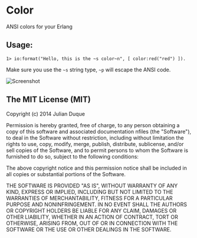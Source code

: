 # Color

ANSI colors for your Erlang

## Usage:

```
1> io:format("Hello, this is the ~s color~n", [ color:red("red") ]).
```

Make sure you use the `~s` string type, `~p` will escape the ANSI code.

![Screenshot](http://screencloud.net//img/screenshots/72780a4cdb969e3e3b8a3c0745847143.png)

## The MIT License (MIT)

Copyright (c) 2014 Julian Duque

Permission is hereby granted, free of charge, to any person obtaining a copy
of this software and associated documentation nfiles (the "Software"), to deal
in the Software without restriction, including without limitation the rights
to use, copy, modify, merge, publish, distribute, sublicense, and/or sell
copies of the Software, and to permit persons to whom the Software is
furnished to do so, subject to the following conditions:

The above copyright notice and this permission notice shall be included in
all copies or substantial portions of the Software.

THE SOFTWARE IS PROVIDED "AS IS", WITHOUT WARRANTY OF ANY KIND, EXPRESS OR
IMPLIED, INCLUDING BUT NOT LIMITED TO THE WARRANTIES OF MERCHANTABILITY,
FITNESS FOR A PARTICULAR PURPOSE AND NONINFRINGEMENT. IN NO EVENT SHALL THE
AUTHORS OR COPYRIGHT HOLDERS BE LIABLE FOR ANY CLAIM, DAMAGES OR OTHER
LIABILITY, WHETHER IN AN ACTION OF CONTRACT, TORT OR OTHERWISE, ARISING FROM,
OUT OF OR IN CONNECTION WITH THE SOFTWARE OR THE USE OR OTHER DEALINGS IN
THE SOFTWARE.
